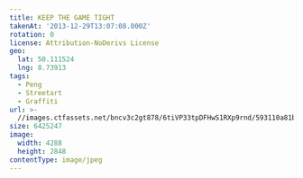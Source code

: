 ```yaml
---
title: KEEP THE GAME TIGHT
takenAt: '2013-12-29T13:07:08.000Z'
rotation: 0
license: Attribution-NoDerivs License
geo:
  lat: 50.111524
  lng: 8.73913
tags:
  - Peng
  - Streetart
  - Graffiti
url: >-
  //images.ctfassets.net/bncv3c2gt878/6tiVP33tpDFHwS1RXp9rnd/593110a81b07284b32bbe5013352f701/keep-the-game-tight_11625035125_o
size: 6425247
image:
  width: 4288
  height: 2848
contentType: image/jpeg
---
```


